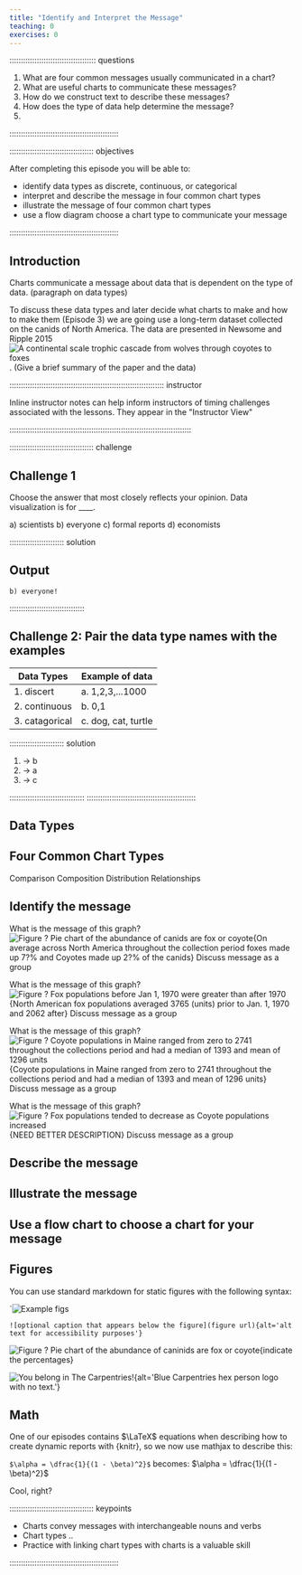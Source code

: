 ```yaml
---
title: "Identify and Interpret the Message"
teaching: 0
exercises: 0
---
```



:::::::::::::::::::::::::::::::::::::: questions 

1. What are four common messages usually communicated in a chart?
2. What are useful charts to communicate these messages?
3. How do we construct text to describe these messages?
4. How does the type of data help determine the message?
5. 

::::::::::::::::::::::::::::::::::::::::::::::::

::::::::::::::::::::::::::::::::::::: objectives

After completing this episode you will be able to:

- identify data types as discrete, continuous, or categorical
- interpret and describe the message in four common chart types
- illustrate the message of four common chart types 
- use a flow diagram choose a chart type to communicate your message

::::::::::::::::::::::::::::::::::::::::::::::::

## Introduction

Charts communicate a message about data that is dependent on the type of data.  (paragraph on data types)

To discuss these data types and later decide what charts to make and how to make them (Episode 3) we are going use a long-term dataset collected on the canids of North America.  The data are presented in Newsome and Ripple 2015 ![A continental scale trophic cascade from wolves through coyotes to foxes](https://besjournals.onlinelibrary.wiley.com/doi/10.1111/1365-2656.12258).  (Give a brief summary of the paper and the data)


:::::::::::::::::::::::::::::::::::::::::::::::::::::::::::::::::::: instructor

Inline instructor notes can help inform instructors of timing challenges
associated with the lessons. They appear in the "Instructor View"

::::::::::::::::::::::::::::::::::::::::::::::::::::::::::::::::::::::::::::::::

::::::::::::::::::::::::::::::::::::: challenge 

## Challenge 1

Choose the answer that most closely reflects your opinion.
Data visualization is for ____.

a) scientists
b) everyone
c) formal reports
d) economists

:::::::::::::::::::::::: solution 

## Output
 
`b) everyone!`

:::::::::::::::::::::::::::::::::


## Challenge 2: Pair the data type names with the examples    

| Data Types  |   Example of data |
| ----------- | ----------- |
| 1. discert   |  a. 1,2,3,...1000 |
| 2. continuous  |  b. 0,1 |
| 3. catagorical  |  c. dog, cat, turtle |

:::::::::::::::::::::::: solution 

1. -> b
2. -> a
3. -> c

:::::::::::::::::::::::::::::::::
::::::::::::::::::::::::::::::::::::::::::::::::

## Data Types  


## Four Common Chart Types

Comparison
Composition
Distribution
Relationships

## Identify the message  

What is the message of this graph?  
![Figure ? Pie chart of the abundance of canids are fox or coyote](fig/compositionPlot.png){On average across North America throughout the collection period foxes made up 7?% and Coyotes made up 2?% of the canids}
Discuss message as a group

What is the message of this graph?  
![Figure ? Fox populations before Jan 1, 1970 were greater than after 1970](fig/comparisonPlot.png){North American fox populations averaged 3765 (units) prior to Jan. 1, 1970 and 2062 after}
Discuss message as a group

What is the message of this graph?  
![Figure ? Coyote populations in Maine ranged from zero to 2741 throughout the collections period and had a median of 1393 and mean of 1296 units ](fig/distributionPlot.png){Coyote populations in Maine ranged from zero to 2741 throughout the collections period and had a median of 1393 and mean of 1296 units}
Discuss message as a group

What is the message of this graph?  
![Figure ? Fox populations tended to decrease as Coyote populations increased](fig/relationshipPlot.png){NEED BETTER DESCRIPTION}
Discuss message as a group

## Describe the message  

## Illustrate the message  

## Use a flow chart to choose a chart for your message  




## Figures

You can use standard markdown for static figures with the following syntax:

`![Example figs](https://excalidraw.com/#json=M5p-guinhbiUarNN8Y_fK,GZXhOkPA4qLCIgbEx9i12A)

`![optional caption that appears below the figure](figure url){alt='alt text for
accessibility purposes'}`

![Figure ? Pie chart of the abundance of caninids are fox or coyote](fig/compositionPlot.png){indicate the percentages}


![You belong in The Carpentries!](https://raw.githubusercontent.com/carpentries/logo/master/Badge_Carpentries.svg){alt='Blue Carpentries hex person logo with no text.'}

## Math

One of our episodes contains $\LaTeX$ equations when describing how to create
dynamic reports with {knitr}, so we now use mathjax to describe this:

`$\alpha = \dfrac{1}{(1 - \beta)^2}$` becomes: $\alpha = \dfrac{1}{(1 - \beta)^2}$

Cool, right?

::::::::::::::::::::::::::::::::::::: keypoints 

- Charts convey messages with interchangeable nouns and verbs
- Chart types ..
- Practice with linking chart types with charts is a valuable skill

::::::::::::::::::::::::::::::::::::::::::::::::

[r-markdown]: https://rmarkdown.rstudio.com/
